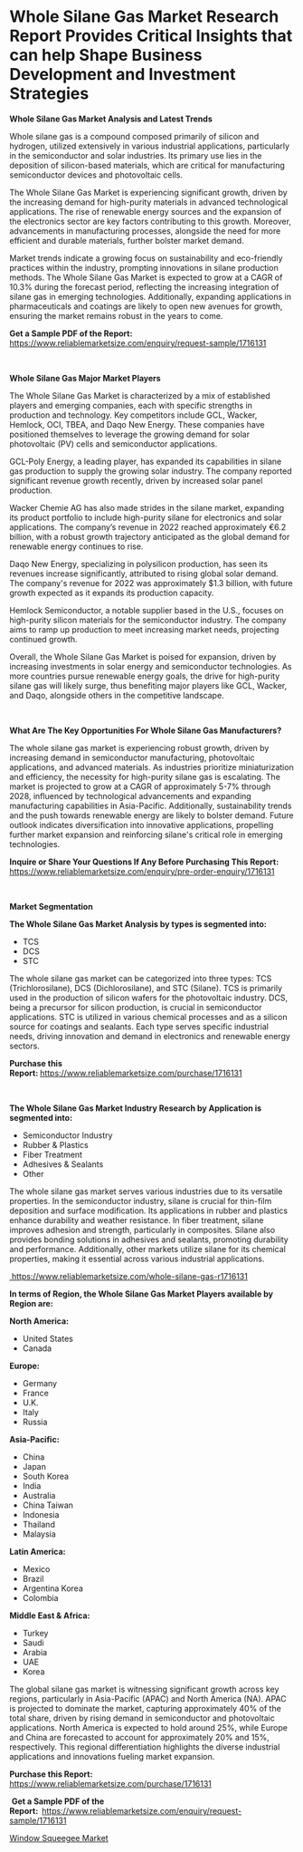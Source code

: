 <p><h1>Whole Silane Gas Market Research Report Provides Critical Insights that can help Shape Business Development and Investment Strategies</h1></p><p><strong>Whole Silane Gas Market Analysis and Latest Trends</strong></p>
<p><p>Whole silane gas is a compound composed primarily of silicon and hydrogen, utilized extensively in various industrial applications, particularly in the semiconductor and solar industries. Its primary use lies in the deposition of silicon-based materials, which are critical for manufacturing semiconductor devices and photovoltaic cells. </p><p>The Whole Silane Gas Market is experiencing significant growth, driven by the increasing demand for high-purity materials in advanced technological applications. The rise of renewable energy sources and the expansion of the electronics sector are key factors contributing to this growth. Moreover, advancements in manufacturing processes, alongside the need for more efficient and durable materials, further bolster market demand.</p><p>Market trends indicate a growing focus on sustainability and eco-friendly practices within the industry, prompting innovations in silane production methods. The Whole Silane Gas Market is expected to grow at a CAGR of 10.3% during the forecast period, reflecting the increasing integration of silane gas in emerging technologies. Additionally, expanding applications in pharmaceuticals and coatings are likely to open new avenues for growth, ensuring the market remains robust in the years to come.</p></p>
<p><strong>Get a Sample PDF of the Report:&nbsp;</strong> <a href="https://www.reliablemarketsize.com/enquiry/request-sample/1716131?utm_campaign=2005&utm_medium=2&utm_source=Github&utm_content=ia&utm_term=12012025&utm_id=whole-silane-gas">https://www.reliablemarketsize.com/enquiry/request-sample/1716131</a></p>
<p>&nbsp;</p>
<p><strong>Whole Silane Gas Major Market Players</strong></p>
<p><p>The Whole Silane Gas Market is characterized by a mix of established players and emerging companies, each with specific strengths in production and technology. Key competitors include GCL, Wacker, Hemlock, OCI, TBEA, and Daqo New Energy. These companies have positioned themselves to leverage the growing demand for solar photovoltaic (PV) cells and semiconductor applications.</p><p>GCL-Poly Energy, a leading player, has expanded its capabilities in silane gas production to supply the growing solar industry. The company reported significant revenue growth recently, driven by increased solar panel production. </p><p>Wacker Chemie AG has also made strides in the silane market, expanding its product portfolio to include high-purity silane for electronics and solar applications. The company’s revenue in 2022 reached approximately €6.2 billion, with a robust growth trajectory anticipated as the global demand for renewable energy continues to rise.</p><p>Daqo New Energy, specializing in polysilicon production, has seen its revenues increase significantly, attributed to rising global solar demand. The company's revenue for 2022 was approximately $1.3 billion, with future growth expected as it expands its production capacity.</p><p>Hemlock Semiconductor, a notable supplier based in the U.S., focuses on high-purity silicon materials for the semiconductor industry. The company aims to ramp up production to meet increasing market needs, projecting continued growth.</p><p>Overall, the Whole Silane Gas Market is poised for expansion, driven by increasing investments in solar energy and semiconductor technologies. As more countries pursue renewable energy goals, the drive for high-purity silane gas will likely surge, thus benefiting major players like GCL, Wacker, and Daqo, alongside others in the competitive landscape.</p></p>
<p>&nbsp;</p>
<p><strong>What Are The Key Opportunities For Whole Silane Gas Manufacturers?</strong></p>
<p><p>The whole silane gas market is experiencing robust growth, driven by increasing demand in semiconductor manufacturing, photovoltaic applications, and advanced materials. As industries prioritize miniaturization and efficiency, the necessity for high-purity silane gas is escalating. The market is projected to grow at a CAGR of approximately 5-7% through 2028, influenced by technological advancements and expanding manufacturing capabilities in Asia-Pacific. Additionally, sustainability trends and the push towards renewable energy are likely to bolster demand. Future outlook indicates diversification into innovative applications, propelling further market expansion and reinforcing silane's critical role in emerging technologies.</p></p>
<p><strong>Inquire or Share Your Questions If Any Before Purchasing This Report:</strong> <a href="https://www.reliablemarketsize.com/enquiry/pre-order-enquiry/1716131?utm_campaign=2005&utm_medium=2&utm_source=Github&utm_content=ia&utm_term=12012025&utm_id=whole-silane-gas">https://www.reliablemarketsize.com/enquiry/pre-order-enquiry/1716131</a></p>
<p>&nbsp;</p>
<p><strong>Market Segmentation</strong></p>
<p><strong>The Whole Silane Gas Market Analysis by types is segmented into:</strong></p>
<p><ul><li>TCS</li><li>DCS</li><li>STC</li></ul></p>
<p><p>The whole silane gas market can be categorized into three types: TCS (Trichlorosilane), DCS (Dichlorosilane), and STC (Silane). TCS is primarily used in the production of silicon wafers for the photovoltaic industry. DCS, being a precursor for silicon production, is crucial in semiconductor applications. STC is utilized in various chemical processes and as a silicon source for coatings and sealants. Each type serves specific industrial needs, driving innovation and demand in electronics and renewable energy sectors.</p></p>
<p><strong>Purchase this Report:&nbsp;</strong><a href="https://www.reliablemarketsize.com/purchase/1716131?utm_campaign=2005&utm_medium=2&utm_source=Github&utm_content=ia&utm_term=12012025&utm_id=whole-silane-gas">https://www.reliablemarketsize.com/purchase/1716131</a></p>
<p>&nbsp;</p>
<p><strong>The Whole Silane Gas Market Industry Research by Application is segmented into:</strong></p>
<p><ul><li>Semiconductor Industry</li><li>Rubber & Plastics</li><li>Fiber Treatment</li><li>Adhesives & Sealants</li><li>Other</li></ul></p>
<p><p>The whole silane gas market serves various industries due to its versatile properties. In the semiconductor industry, silane is crucial for thin-film deposition and surface modification. Its applications in rubber and plastics enhance durability and weather resistance. In fiber treatment, silane improves adhesion and strength, particularly in composites. Silane also provides bonding solutions in adhesives and sealants, promoting durability and performance. Additionally, other markets utilize silane for its chemical properties, making it essential across various industrial applications.</p></p>
<p><a href="https://www.reliablemarketsize.com/whole-silane-gas-r1716131?utm_campaign=2005&utm_medium=2&utm_source=Github&utm_content=ia&utm_term=12012025&utm_id=whole-silane-gas">&nbsp;https://www.reliablemarketsize.com/whole-silane-gas-r1716131</a></p>
<p><strong>In terms of Region, the Whole Silane Gas Market Players available by Region are:</strong></p>
<p>
    <p> <strong> North America: </strong>
        <ul>
            <li>United States</li>
            <li>Canada</li>
        </ul>
        </p> 
    <p> <strong> Europe: </strong>
        <ul>
            <li>Germany</li>
            <li>France</li>
            <li>U.K.</li>
            <li>Italy</li>
            <li>Russia</li>
        </ul>
        </p> 
    <p> <strong> Asia-Pacific: </strong>
        <ul>
            <li>China</li>
            <li>Japan</li>
            <li>South Korea</li>
            <li>India</li>
            <li>Australia</li>
            <li>China Taiwan</li>
            <li>Indonesia</li>
            <li>Thailand</li>
            <li>Malaysia</li>
        </ul>
        </p> 
    <p> <strong> Latin America: </strong>
        <ul>
            <li>Mexico</li>
            <li>Brazil</li>
            <li>Argentina Korea</li>
            <li>Colombia</li>
        </ul>
        </p> 
    <p> <strong> Middle East & Africa: </strong>
        <ul>
            <li>Turkey</li>
            <li>Saudi</li>
            <li>Arabia</li>
            <li>UAE</li>
            <li>Korea</li>
        </ul>
    </p>
    </p>
<p><p>The global silane gas market is witnessing significant growth across key regions, particularly in Asia-Pacific (APAC) and North America (NA). APAC is projected to dominate the market, capturing approximately 40% of the total share, driven by rising demand in semiconductor and photovoltaic applications. North America is expected to hold around 25%, while Europe and China are forecasted to account for approximately 20% and 15%, respectively. This regional differentiation highlights the diverse industrial applications and innovations fueling market expansion.</p></p>
<p><strong>Purchase this Report: </strong><a href="https://www.reliablemarketsize.com/purchase/1716131?utm_campaign=2005&utm_medium=2&utm_source=Github&utm_content=ia&utm_term=12012025&utm_id=whole-silane-gas">https://www.reliablemarketsize.com/purchase/1716131</a></p>
<p>&nbsp;<strong>Get a Sample PDF of the Report:&nbsp;&nbsp;</strong><a href="https://www.reliablemarketsize.com/enquiry/request-sample/1716131?utm_campaign=2005&utm_medium=2&utm_source=Github&utm_content=ia&utm_term=12012025&utm_id=whole-silane-gas">https://www.reliablemarketsize.com/enquiry/request-sample/1716131</a></p>
<p><strong></strong></p>
<p><p><a href="https://github.com/lylyparadise/Market-Research-Report-List-5/blob/main/window-squeegee-market.md?utm_campaign=2005&utm_medium=2&utm_source=Github&utm_content=ia&utm_term=12012025&utm_id=whole-silane-gas">Window Squeegee Market</a></p></p>